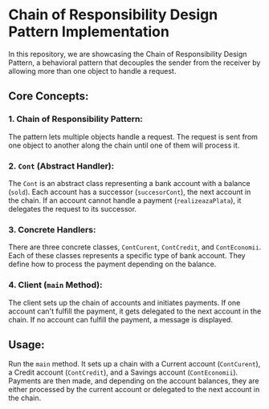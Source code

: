 # Chain of Responsibility Design Pattern Implementation

In this repository, we are showcasing the Chain of Responsibility Design Pattern, a behavioral pattern that decouples the sender from the receiver by allowing more than one object to handle a request.

## Core Concepts:

### 1. **Chain of Responsibility Pattern**:
The pattern lets multiple objects handle a request. The request is sent from one object to another along the chain until one of them will process it.

### 2. **`Cont` (Abstract Handler)**:
The `Cont` is an abstract class representing a bank account with a balance (`sold`). Each account has a successor (`succesorCont`), the next account in the chain. If an account cannot handle a payment (`realizeazaPlata`), it delegates the request to its successor.

### 3. **Concrete Handlers**:
There are three concrete classes, `ContCurent`, `ContCredit`, and `ContEconomii`. Each of these classes represents a specific type of bank account. They define how to process the payment depending on the balance.

### 4. **Client (`main` Method)**:
The client sets up the chain of accounts and initiates payments. If one account can't fulfill the payment, it gets delegated to the next account in the chain. If no account can fulfill the payment, a message is displayed.

## Usage:

Run the `main` method. It sets up a chain with a Current account (`ContCurent`), a Credit account (`ContCredit`), and a Savings account (`ContEconomii`). Payments are then made, and depending on the account balances, they are either processed by the current account or delegated to the next account in the chain.
